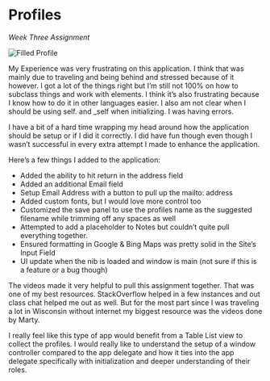 Profiles
=========

_Week Three Assignment_

![Filled Profile](http://cl.ly/image/1z290b0r2c2j/Screen%20Shot%202014-07-31%20at%2012.05.30%20AM.png)

My Experience was very frustrating on this application. I think that was mainly due to traveling and being behind and stressed because of it however. I got a lot of the things right but I’m still not 100% on how to subclass things and work with elements. I think it’s also frustrating because I know how to do it in other languages easier. I also am not clear when I should be using self. and _self when initializing. I was having errors. 

I have a bit of a hard time wrapping my head around how the application should be setup or if I did it correctly. I did have fun though even though I wasn’t successful in every extra attempt I made to enhance the application.

Here’s a few things I added to the application:

* Added the ability to hit return in the address field
* Added an additional Email field
* Setup Email Address with a button to pull up the mailto: address
* Added custom fonts, but I would love more control too
* Customized the save panel to use the profiles name as the suggested filename while trimming off any spaces as well
* Attempted to add a placeholder to Notes but couldn’t quite pull everything together.
* Ensured formatting in Google & Bing Maps was pretty solid in the Site’s Input Field
* UI update when the nib is loaded and window is main (not sure if this is a feature or a bug though)

The videos made it very helpful to pull this assignment together. That was one of my best resources. StackOverflow helped in a few instances and out class chat helped me out as well. But for the most part since I was traveling a lot in Wisconsin without internet my biggest resource was the videos done by Marty.

I really feel like this type of app would benefit from a Table List view to collect the profiles.  I would really like to understand the setup of a window controller compared to the app delegate and how it ties into the app delegate specifically with initialization and deeper understanding of their roles.